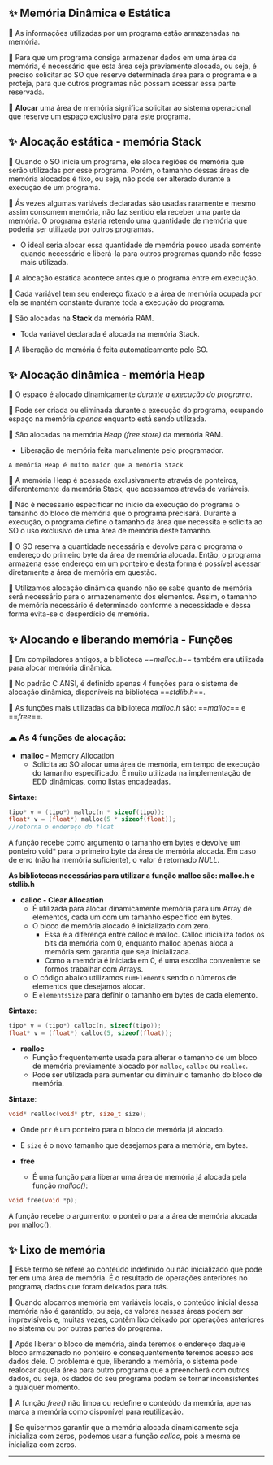 ## ✨ Memória Dinâmica e Estática

📌 As informações utilizadas por um programa estão armazenadas na memória.

📌 Para que um programa consiga armazenar dados em uma área da memória, é necessário que esta área seja previamente alocada, ou seja, é preciso solicitar ao SO que reserve determinada área para o programa e a proteja, para que outros programas não possam acessar essa parte reservada.

📌 **Alocar** uma área de memória significa solicitar ao sistema operacional que reserve um espaço exclusivo para este programa.


## ✨ Alocação estática - memória Stack

📌 Quando o SO inicia um programa, ele aloca regiões de memória que serão utilizadas por esse programa. Porém, o tamanho dessas áreas de memória alocados é fixo, ou seja, não pode ser alterado durante a execução de um programa.

📌 Ás vezes algumas variáveis declaradas são usadas raramente e mesmo assim consomem memória, não faz sentido ela receber uma parte da memória. O programa estaria retendo uma quantidade de memória que poderia ser utilizada por outros programas.
   - O ideal seria alocar essa quantidade de memória pouco usada somente quando necessário e liberá-la para outros programas quando não fosse mais utilizada.

📌 A alocação estática acontece antes que o programa entre em execução.

📌 Cada variável tem seu endereço fixado e a área de memória ocupada por ela se mantém constante durante toda a execução do programa.

📌 São alocadas na **Stack** da memória RAM.
   - Toda variável declarada é alocada na memória Stack.

📌 A liberação de memória é feita automaticamente pelo SO.

## ✨ Alocação dinâmica - memória Heap

📌 O espaço é alocado dinamicamente *durante a execução do programa*.

📌 Pode ser criada ou eliminada durante a execução do programa, ocupando espaço na memória *apenas* enquanto está sendo utilizada.

📌 São alocadas na memória *Heap (free store)* da memória RAM.
   - Liberação de memória feita manualmente pelo programador.

`A memória Heap é muito maior que a memória Stack`

📌 A memória Heap é acessada exclusivamente através de ponteiros, diferentemente da memória Stack, que acessamos através de variáveis.

📌 Não é necessário especificar no inicio da execução do programa o tamanho do bloco de memória que o programa precisará. Durante a execução, o programa define o tamanho da área que necessita e solicita ao SO o uso exclusivo de uma área de memória deste tamanho.

📌 O SO reserva a quantidade necessária e devolve para o programa o endereço do primeiro byte da área de memória alocada. Então, o programa armazena esse endereço em um ponteiro e desta forma é possível acessar diretamente a área de memória em questão.

📌 Utilizamos alocação dinâmica quando não se sabe quanto de memória será necessário para o armazenamento dos elementos. Assim, o tamanho de memória necessário é determinado conforme a necessidade e dessa forma evita-se o desperdício de memória.


## ✨ Alocando e liberando memória - Funções

📌 Em compiladores antigos, a biblioteca *==malloc.h==* também era utilizada para alocar memória dinâmica.

📌 No padrão C ANSI, é definido apenas 4 funções para o sistema de alocação dinâmica, disponíveis na biblioteca ==*stdlib.h*==.

📌 As funções mais utilizadas da biblioteca *malloc.h* são: ==*malloc*== e ==*free*==.

### ☁ As 4 funções de alocação:
   - **malloc** - Memory Allocation
	   - Solicita ao SO alocar uma área de memória, em tempo de execução do tamanho especificado. É muito utilizada na implementação de EDD dinâmicas, como listas encadeadas.

**Sintaxe**:
```C
tipo* v = (tipo*) malloc(n * sizeof(tipo));
float* v = (float*) malloc(5 * sizeof(float)); 
//retorna o endereço do float
```

A função recebe como argumento o tamanho em bytes e devolve um ponteiro void* para o primeiro byte da área de memória alocada. Em caso de erro (não há memória suficiente), o valor é retornado *NULL*.

**As bibliotecas necessárias para utilizar a função malloc são: malloc.h e stdlib.h**

   - **calloc - Clear Allocation**
	   - É utilizada para alocar dinamicamente memória para um Array de elementos, cada um com um tamanho específico em bytes.
	   - O bloco de memória alocado é inicializado com zero.
		   - Essa é a diferença entre calloc e malloc. Calloc inicializa todos os bits da memória com 0, enquanto malloc apenas aloca a memória sem garantia que seja inicializada.
		   - Como a memória é iniciada em 0, é uma escolha conveniente se formos trabalhar com Arrays.
	   - O código abaixo utilizamos `numElements` sendo o números de elementos que desejamos alocar.
	   - E `elementsSize` para definir o tamanho em bytes de cada elemento.
	   
**Sintaxe**:
```C
tipo* v = (tipo*) calloc(n, sizeof(tipo));
float* v = (float*) calloc(5, sizeof(float));
```

   - **realloc**
	   - Função frequentemente usada para alterar o tamanho de um bloco de memória previamente alocado por `malloc`, `calloc` ou `realloc`.
	   - Pode ser utilizada para aumentar ou diminuir o tamanho do bloco de memória.
	
**Sintaxe**:
```C
void* realloc(void* ptr, size_t size);
```
- Onde `ptr` é um ponteiro para o bloco de memória já alocado.
- E `size` é o novo tamanho que desejamos para a memória, em bytes.

- **free**
	- É uma função para liberar uma área de memória já alocada pela função *malloc()*:
```C
void free(void *p);
```

A função recebe o argumento: o ponteiro para a área de memória alocada por malloc().

## ✨ Lixo de memória

📌 Esse termo se refere ao conteúdo indefinido ou não inicializado que pode ter em uma área de memória. É o resultado de operações anteriores no programa, dados que foram deixados para trás.

📌 Quando alocamos memória em variáveis locais, o conteúdo inicial dessa memória não é garantido, ou seja, os valores nessas áreas podem ser imprevisíveis e, muitas vezes, contêm lixo deixado por operações anteriores no sistema ou por outras partes do programa.

📌 Após liberar o bloco de memória, ainda teremos o endereço daquele bloco armazenado no ponteiro e consequentemente teremos acesso aos dados dele. O problema é que, liberando a memória, o sistema pode realocar aquela área para outro programa que a preencherá com outros dados, ou seja, os dados do seu programa podem se tornar inconsistentes a qualquer momento.

📌 A função *free()* não limpa ou redefine o conteúdo da memória, apenas marca a memória como disponível para reutilização.

📌 Se quisermos garantir que a memória alocada dinamicamente seja inicializa com zeros, podemos usar a função *calloc*, pois a mesma se inicializa com zeros.

---
